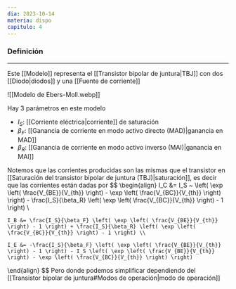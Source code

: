 ```yaml
---
dia: 2023-10-14
materia: dispo
capitulo: 4
---
```

### Definición
---
Este [[Modelo]] representa el [[Transistor bipolar de juntura|TBJ]] con dos [[Diodo|diodos]] y una [[Fuente de corriente]]

![[Modelo de Ebers-Moll.webp]]

Hay 3 parámetros en este modelo
* $I_S$: [[Corriente eléctrica|corriente]] de saturación
* $\beta_F$: [[Ganancia de corriente en modo activo directo (MAD)|ganancia en MAD]]
* $\beta_R$: [[Ganancia de corriente en modo activo inverso (MAI)|ganancia en MAI]]

Notemos que las corrientes producidas son las mismas que el transistor en [[Saturación del transistor bipolar de juntura (TBJ)|saturación]], es decir que las corrientes están dadas por $$  \begin{align} 
	I_C &= I_S ~ \left( \exp \left( \frac{V_{BE}}{V_{th}} \right) - \exp \left( \frac{V_{BC}}{V_{th}} \right) \right) - \frac{I_S}{\beta_R} \left( \exp \left( \frac{V_{BC}}{V_{th}} \right) - 1 \right) \\
	
	I_B &= \frac{I_S}{\beta_F} \left( \exp \left( \frac{V_{BE}}{V_{th}} \right) - 1 \right) + \frac{I_S}{\beta_R} \left( \exp \left( \frac{V_{BC}}{V_{th}} \right) - 1 \right) \\
	
	I_E &= -\frac{I_S}{\beta_F} \left( \exp \left( \frac{V_{BE}}{V_{th}} \right) - 1 \right) - I_S \left( \exp \left( \frac{V_{BE}}{V_{th}} \right) - \exp \left( \frac{V_{BC}}{V_{th}} \right) \right)
\end{align}  $$
Pero donde podemos simplificar dependiendo del [[Transistor bipolar de juntura#Modos de operación|modo de operación]]